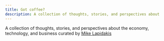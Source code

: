 ```yaml
---
title: Got coffee?
description: A collection of thoughts, stories, and perspectives about the economy, technology, and business curated by Mike Lapidakis
---
```


A collection of thoughts, stories, and perspectives about the economy, technology, and business curated by [Mike Lapidakis](https://mike.lapidak.is)
